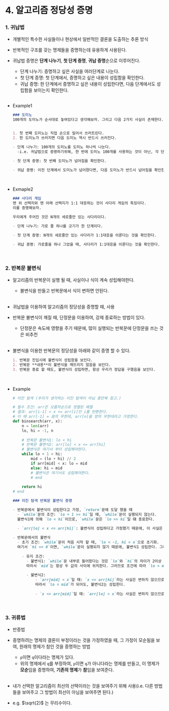 # 4. 알고리즘 정당성 증명

### 1. 귀납법

- 개별적인 특수한 사실들이나 현상에서 일반적인 결론을 도출하는 추론 방식

- 반복적인 구조를 갖는 명제들을 증명하는데 유용하게 사용된다.

- 귀납법 증명은 **단계 나누기**, **첫 단계 증명**, **귀납 증명**순으로 이루어진다.

  - 단계 나누기: 증명하고 싶은 사실을 여러단계로 나눈다.
  - 첫 단계 증명: 첫 단계에서, 증명하고 싶은 내용이 성립함을 확인한다.
  - 귀납 증명: 한 단계에서 증명하고 싶은 내용이 성립한다면, 다음 단계에서도 성립함을 보이는지 확인한다.

  <br>

- Example1

  ```markdown
  ### 도미노
  100개의 도미노가 순서대로 놓여있다고 생각해보자. 그리고 다음 2가지 사실이 존재한다.
  
  
  1. 첫 번째 도미노는 직접 손으로 밀어서 쓰러트린다.
  2. 한 도미노가 쓰러지면 다음 도미노 역시 반드시 쓰러진다.
  
  - 단계 나누기: 100개의 도미노를 도미노 하나씩 나눈다.
  	-i.e. 귀납법으로 증명하기위해, 한 번에 도미노 100개를 사용하는 것이 아닌, 각 단계마다 도미노 1개만 사용한다.
  
  - 첫 단계 증명: 첫 번째 도미노가 넘어짐을 확인한다.
  
  - 귀납 증명: 이전 단계에서 도미노가 넘어졌다면, 다음 도미노가 반드시 넘어짐을 확인한다.
  ```

<br>

- Exmaple2

  ```markdown
  ### 사다리 게임
  맨 위 선택지와 맨 아래 선택지가 1:1 대응하는 것이 사다리 게임의 특징이다.
  이를 증명해보자.
  
  우리에게 주어진 것은 N개의 세로줄만 있는 사다리이다.
  
  - 단계 나누기: 가로 줄 하나를 긋기가 한 단계이다.
  
  - 첫 단계 증명: N개의 세로줄만 있는 사다리가 1:1대응을 이룬다는 것을 확인한다.
  
  - 귀납 증명: 가로줄을 하나 그었을 때, 사다리가 1:1대응을 이룬다는 것을 확인한다.
  ```

  <br>

### 2. 반복문 불변식

- 알고리즘의 반복문이 실행 될 때, 사실이나 식이 계속 성립해야한다. 

  - 불변식을 만들고 반복문에서 식이 변하면 안된다.

  <br>

- 귀납법을 이용하여 알고리즘의 정당성을 증명할 때, 사용

- 반복문 불변식이 깨질 때, 단정문을 이용하여, 강제 종료하는 방법이 있다. 

  - 단정문은 속도에 영향을 주기 때문에, 많이 실행되는 반복문에 단정문을 쓰는 것은 비추천

  <br>

- 불변식을 이용한 반복문의 정당성을 아래와 같이 증명 할 수 있다.

  ```markdown
  1. 반복문 진입시에 불변식이 성립함을 보인다.
  2. 반복문 **내용**이 불변식을 깨뜨리지 않음을 보인다.
  3. 반복문 종료 할 때도, 불변식이 성립하면, 항상 우리가 정답을 구했음을 보인다.
  ```

  <br>

- Example

  ```python
  # 이진 탐색 (우리가 생각하는 이진 탐색이 아님 종만북 참고.)
  
  # 필수 조건: arr은 오름차순으로 정렬된 배열
  # 결과: arr[i-1] < x <= arr[i]인 i를 반환한다.
  # 이 때 arr[-1] = 음의 무한대, arr[n]을 양의 무한대라고 가정한다.
  def binsearch(arr, x):
      n = len(arr)
      lo, hi = -1, n
      
      # 반복문 불변식1: lo < hi
      # 반복문 불변식2: arr[lo] < x <= arr[hi]
      # 불변식은 여기서 부터 성립해야한다.
      while lo + 1 < hi:
          mid = (lo + hi) // 2
          if arr[mid] < x: lo = mid
          else: hi = mid
          # 불변식은 여기서도 성립해야한다.
          # end
          
      return hi
  # end
  ```

  ```markdown
  ### 이진 탐색 반복문 불변식 증명
  
  - 반복문에서 불변식이 성립한다고 가정, `return`문에 도달 했을 때
  	- `while`문의 조건: `lo + 1 >= hi`일 때, `while`문이 실행되지 않는다. 
  	불변식1에 의해 `lo < hi`이므로, `while`문은 `lo == hi`일 떄 종료한다.
  
  	- `arr[lo] < x <= arr[hi]`: 불변식이 성립하다고 가정했기 때문에, 이 사실은 자명하다.
  	
  - 반복문에서의 불변식
  	- 초기 조건: `while`문이 처음 시작 할 때, `lo = -1, hi = n`으로 초기화. 
  	여기서 `hi == 0`이면, `while`문이 실행되지 않기 때문에, 불변식1 성립한다. 그리고 `arr[-1] < arr[n]`이므로 불변식2도 성립한다.
  	
      - 유지 조건:
      	- 불변식1: `while`문 내부로 들어왔다는 것은 `lo`와 `hi`의 차이가 2이상 난다는 것을 의미한다. 
      	따라서 `mid`는 항상 두 값의 사이에 위치한다. 그러므로 조건에 따라 `lo = mid` or `hi = mid`가 되어도, 불변식1을 항상 성립한다.
      	
      	- 불변식2: 
      		- `arr[mid] < x`일 때: `x <= arr[hi]`라는 사실은 변하지 않으므로, `arr[mid] < x <= arr[hi]`가 성립한다. 
      		따라서 `lo = mid`가 되어도, 불변식2는 성립한다.
      		
      		- `x <= arr[mid]`일 때: `arr[lo] < x`라는 사실은 변하지 않으므로, `arr[lo] < x <= arr[hi]`라는 사실은 변하지 않는다.
  ```

  <br>

### 3. 귀류법

- 반증법

- 증명하려는 명제의 결론이 부정이라는 것을 가정하였을 때, 그 가정이 모순됨을 보여, 원래의 명제가 참인 것을 증명하는 방법

  - `p`이면 `q`이다라는 명제가 있다. 
  - 위의 명제에서 `q`를 부정하여, `p`이면 `q`가 아니다라는 명제를 만들고, 이 명제가 **모순**임을 증명하여, **기존의 명제**가 **참**임을 보여준다.

  <br>

- 내가 선택한 알고리즘이 최선의 선택이라는 것을 보여주기 위해 사용(i.e. 다른 방법들을 보여주고 그 방법이 최선이 아님을 보여주면 된다.)

-  e.g. $\sqrt{2}$ 는 무리수이다.

<br>















